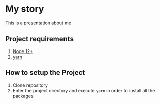# My story

This is a presentation about me

## Project requirements

1. [Node 12+](https://nodejs.org/en/docs/)
2. [yarn](https://yarnpkg.com/package/doc)

## How to setup the Project

1. Clone repository
2. Enter the project directory and execute `yarn` in order to install all the packages

